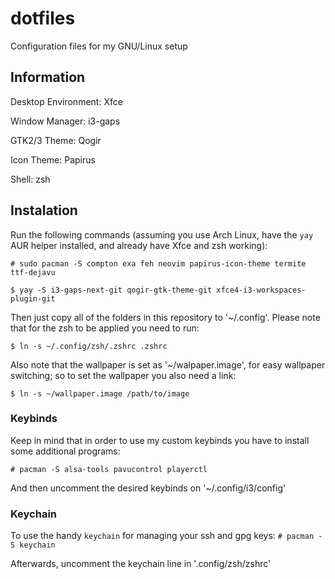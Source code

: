 # dotfiles
Configuration files for my GNU/Linux setup

## Information

Desktop Environment: Xfce

Window Manager: i3-gaps

GTK2/3 Theme: Qogir

Icon Theme: Papirus

Shell: zsh

## Instalation

Run the following commands (assuming you use Arch Linux, have the `yay` AUR helper installed, and already have Xfce and zsh working):

  `# sudo pacman -S compton exa feh neovim papirus-icon-theme termite ttf-dejavu`

  `$ yay -S i3-gaps-next-git qogir-gtk-theme-git xfce4-i3-workspaces-plugin-git`

Then just copy all of the folders in this repository to '~/.config'. Please note that for the zsh to be applied you need to run:

  `$ ln -s ~/.config/zsh/.zshrc .zshrc`

Also note that the wallpaper is set as '~/walpaper.image', for easy wallpaper switching; so to set the wallpaper you also need a link:

  `$ ln -s ~/wallpaper.image /path/to/image`

### Keybinds

Keep in mind that in order to use my custom keybinds you have to install some additional programs:

  `# pacman -S alsa-tools pavucontrol playerctl`

And then uncomment the desired keybinds on '~/.config/i3/config'

### Keychain

To use the handy `keychain` for managing your ssh and gpg keys:
  `# pacman -S keychain`

Afterwards, uncomment the keychain line in '.config/zsh/zshrc'

